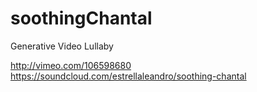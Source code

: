 soothingChantal
===============

Generative Video Lullaby

http://vimeo.com/106598680  
https://soundcloud.com/estrellaleandro/soothing-chantal
